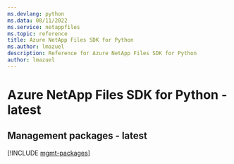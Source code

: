 ```yaml
---
ms.devlang: python
ms.data: 08/11/2022
ms.service: netappfiles
ms.topic: reference
title: Azure NetApp Files SDK for Python
ms.author: lmazuel
description: Reference for Azure NetApp Files SDK for Python
author: lmazuel
---
```

# Azure NetApp Files SDK for Python - latest

## Management packages - latest
[!INCLUDE [mgmt-packages](netapp-files-mgmt-index.md)]